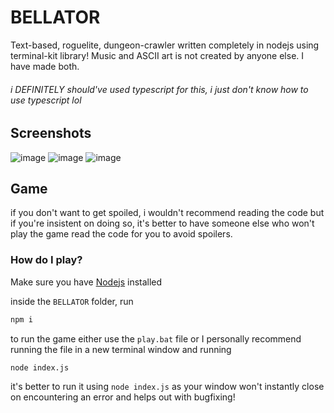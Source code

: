 # BELLATOR
Text-based, roguelite, dungeon-crawler written completely in nodejs using terminal-kit library!
Music and ASCII art is not created by anyone else. I have made both.
###### i DEFINITELY should've used typescript for this, i just don't know how to use typescript lol
## Screenshots
![image](https://github.com/user-attachments/assets/b1190b20-3e67-48d6-a71b-8c4558fd1e20)
![image](https://github.com/user-attachments/assets/6db78a67-3037-4a17-a8a3-d29754bd54c5)
![image](https://github.com/user-attachments/assets/efdccb9f-0a85-4647-a943-fa35aa11441b)

## Game

if you don't want to get spoiled, i wouldn't recommend reading the code but if you're insistent on doing so, it's better to have someone else who won't play the game read the code for you to avoid spoilers.

### How do I play?

Make sure you have [Nodejs](https://nodejs.org/en) installed

inside the `BELLATOR` folder, run
```bash
npm i
```

to run the game either use the `play.bat` file or I personally recommend running the file in a new terminal window and running
```bash
node index.js
```
it's better to run it using `node index.js` as your window won't instantly close on encountering an error and helps out with bugfixing!
